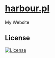 # [harbour.pl](https://harbour.pl)
My Website

## License
[![License](https://img.shields.io/badge/license-MIT-blue)](.github/LICENSE)